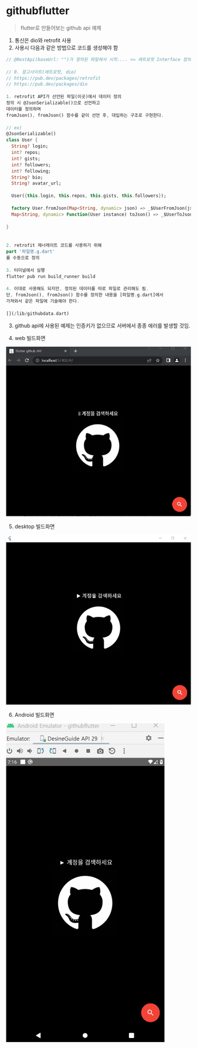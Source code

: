 # githubflutter
> flutter로 만들어보는 github api 예제

1. 통신은 dio와 retrofit 사용
2. 사용시 다음과 같은 방법으로 코드를 생성해야 함

~~~dart
// @RestApi(baseUrl: "")가 정의된 파일에서 시작.... <= 레트로핏 Interface 정의파일 (예제에서는 RestClient.dart)

// 0. 참고사이트(레트로핏, dio)
// https://pub.dev/packages/retrofit
// https://pub.dev/packages/dio

1. retrofit API가 선언된 파일(이곳)에서 데이터 정의
정의 시 @JsonSerializable()으로 선언하고
데이터를 정의하며  
fromJson(), fromJson() 함수를 같이 선언 후, 대입하는 구조로 구현한다. 

// ex)
@JsonSerializable()
class User {
  String? login;
  int? repos;
  int? gists;
  int? followers;
  int? following;
  String? bio;
  String? avatar_url;

  User({this.login, this.repos, this.gists, this.followers});

  factory User.fromJson(Map<String, dynamic> json) => _$UserFromJson(json);
  Map<String, dynamic> Function(User instance) toJson() => _$UserToJson;

}


2. retrofit 제너레이트 코드를 사용하기 위해 
part '파일명.g.dart'
를 수동으로 정의 

3. 터미널에서 실행
flutter pub run build_runner build

4. 이대로 사용해도 되지만, 정의된 데이터를 따로 파일로 관리해도 됨.
단, fromJson(), fromJson() 함수를 정의한 내용을 [파일명.g.dart]에서 
가져와서 같은 파일에 기술해야 한다. 

[](/lib/githubdata.dart)

~~~

3. github api에 사용된 예제는 인증키가 없으므로 서버에서 종종 에러를 발생할 것임.

4. web 빌드화면

![](web.gif)

5. desktop 빌드화면

![](desktop.gif)

6. Android 빌드화면

![](android.gif)
